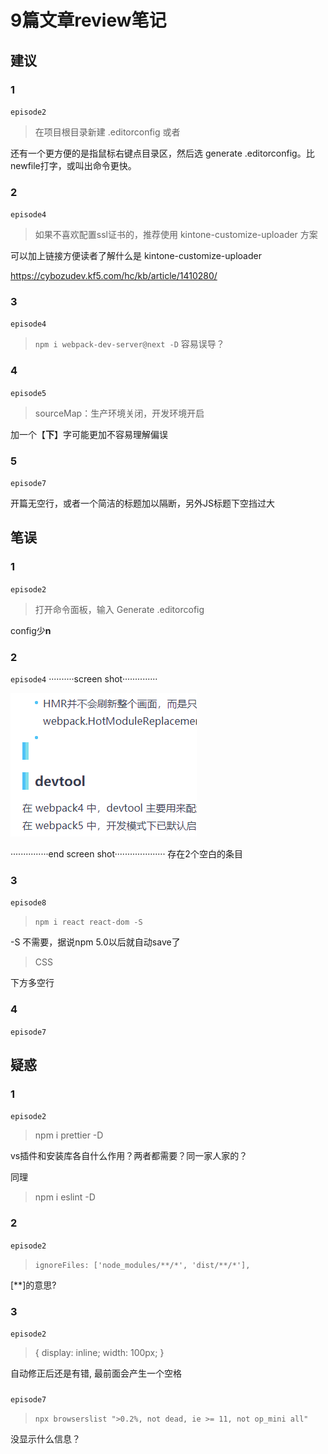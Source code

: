 # 9篇文章review笔记

## 建议

### 1 
`episode2`
 > 在项目根目录新建 .editorconfig 或者
 
 还有一个更方便的是指鼠标右键点目录区，然后选 generate .editorconfig。比newfile打字，或叫出命令更快。

 ### 2
 `episode4`
> 如果不喜欢配置ssl证书的，推荐使用 kintone-customize-uploader 方案

可以加上链接方便读者了解什么是 kintone-customize-uploader

https://cybozudev.kf5.com/hc/kb/article/1410280/

### 3
`episode4`

> `npm i webpack-dev-server@next -D`
容易误导？

### 4
`episode5`

> sourceMap：生产环境关闭，开发环境开启

加一个【**下**】字可能更加不容易理解偏误

### 5
`episode7`

开篇无空行，或者一个简洁的标题加以隔断，另外JS标题下空挡过大

 ## 笔误

 ### 1 
`episode2`
> 打开命令面板，输入 Generate .editorcofig

config少**n**

### 2
`episode4`
··········screen shot··············

![picture 1](images/f05a7641f149a180e0eef9013d0031ff3cd0330fc344b0d476a3cea081cd4707.png)

···············end screen shot····················
存在2个空白的条目

### 3
`episode8`
> `npm i react react-dom -S`

-S 不需要，据说npm 5.0以后就自动save了

> CSS

下方多空行

### 4
`episode7`

## 疑惑
### 1
`episode2`
> npm i prettier -D

vs插件和安装库各自什么作用？两者都需要？同一家人家的？

同理

> npm i eslint -D

### 2
`episode2`
> `ignoreFiles: ['node_modules/**/*', 'dist/**/*'],`

[**]的意思?

### 3
`episode2`
> { display: inline; width: 100px; }

自动修正后还是有错, 最前面会产生一个空格

###
`episode7`

> `npx browserslist ">0.2%, not dead, ie >= 11, not op_mini all"`

没显示什么信息？
